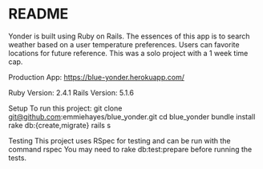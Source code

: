 # README

Yonder is built using Ruby on Rails.  The essences of this app is to search weather based on a user temperature preferences.  Users can favorite locations for future reference. This was a solo project with a 1 week time cap.

Production App: https://blue-yonder.herokuapp.com/

Ruby Version: 2.4.1
Rails Version: 5.1.6

Setup
To run this project:
git clone git@github.com:emmiehayes/blue_yonder.git
cd blue_yonder
bundle install
rake db:{create,migrate}
rails s

Testing
This project uses RSpec for testing and can be run with the command rspec
You may need to rake db:test:prepare before running the tests.
